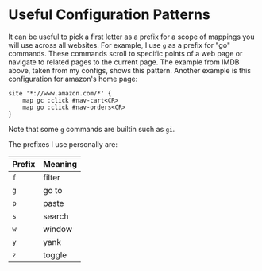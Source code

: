 # Useful Configuration Patterns

It can be useful to pick a first letter as a prefix for a scope of mappings you will use across all websites. For example, I use `g` as a prefix for "go" commands. These commands scroll to specific points of a web page or navigate to related pages to the current page. The example from IMDB above, taken from my configs, shows this pattern. Another example is this configuration for amazon's home page:

```
site '*://www.amazon.com/*' {
	map gc :click #nav-cart<CR>
	map go :click #nav-orders<CR>
}
```

Note that some `g` commands are builtin such as `gi`.

The prefixes I use personally are:

| Prefix		| Meaning		|
| ------------- | ------------- |
| `f`			| filter		|
| `g`			| go to			|
| `p`			| paste			|
| `s`			| search		|
| `w`			| window		|
| `y`			| yank			|
| `z`			| toggle		|
